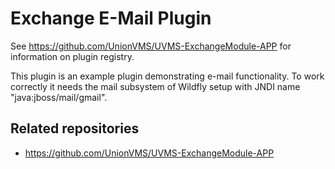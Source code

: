 # Exchange E-Mail Plugin

See https://github.com/UnionVMS/UVMS-ExchangeModule-APP for information on plugin registry.

This plugin is an example plugin demonstrating e-mail functionality. To work correctly it needs the mail subsystem of Wildfly setup with JNDI name "java:jboss/mail/gmail".

## Related repositories
* https://github.com/UnionVMS/UVMS-ExchangeModule-APP